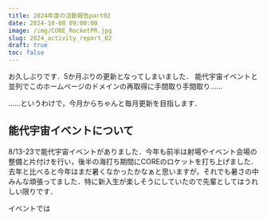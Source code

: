 ```yaml
---
title: 2024年度の活動報告part02
date: 2024-10-08 09:00:00
image: /img/CORE_RocketPR.jpg
slug: 2024_activity_report_02
draft: true
toc: false
---
```


お久しぶりです．5か月ぶりの更新となってしまいました．
能代宇宙イベントと並列でこのホームページのドメインの再取得に手間取り手間取り……

……というわけで，今月からちゃんと毎月更新を目指します．

## 能代宇宙イベントについて
8/13-23で能代宇宙イベントがありました．今年も前半は射場やイベント会場の整備と片付けを行い，後半の海打ち期間にCOREのロケットを打ち上げました．
去年と比べると今年はまだ暑くなかったかなぁと思いますが，それでも暑さの中みんな頑張ってました．特に新入生が楽しそうにしていたので先輩としてはうれしい限りです．

イベントでは